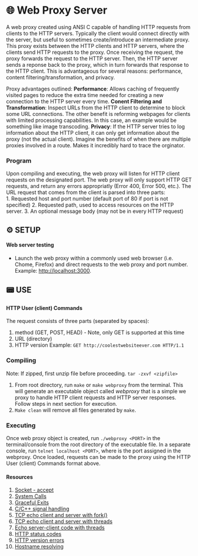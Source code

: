 # 🌐 Web Proxy Server
A web proxy created using ANSI C capable of handling HTTP requests from clients to the HTTP servers. Typically the client would connect directly with the server, but useful to sometimes create/introduce an intermediate proxy. This proxy exists between the HTTP clients and HTTP servers, where the clients send HTTP requests to the proxy. Once receiving the request, the proxy forwards the request to the HTTP server. Then, the HTTP server sends a reponse back to the proxy, which in turn forwards that response to the HTTP client. This is advantageous for several reasons: performance, content filtering/transformation, and privacy. 

Proxy advantages outlined:
  **Performance**: Allows caching of frequently visited pages to reduce the extra time needed for creating a new connection to the HTTP server every time.
  **Conent Filtering and Transformation**: Inspect URLs from the HTTP client to determine to block some URL connections. The other benefit is reforming webpages for clients with limited processing capabilities. In this case, an example would be something like image transcoding.
  **Privacy**: If the HTTP server tries to log information about the HTTP client, it can only get information about the proxy (not the actual client). Imagine the benefits of when there are multiple proxies involved in a route. Makes it incredibly hard to trace the orginator.

### Program
Upon compiling and executing, the web proxy will listen for HTTP client requests on the designated port. The web proxy will only support HTTP GET requests, and return any errors appropriatly (Error 400, Error 500, etc.). The URL request that comes from the client is parsed into three parts:  
    1. Requested host and port number (default port of 80 if port is not specified)
    2. Requested path, used to access resources on the HTTP server.
    3. An optional message body (may not be in every HTTP request)

## ⚙️ SETUP
#### Web server testing
  - Launch the web proxy within a commonly used web browser (i.e. Chome, Firefox) and direct requests to the web proxy and port number. Example: [http://localhost:3000](http://localhost:3000).

## 📟 USE
#### HTTP User (client) Commands
The request consists of three parts (separated by spaces):
1. method (GET, POST, HEAD) - Note, only GET is supported at this time
2. URL (directory)
3. HTTP version
Example: `GET http://coolestwebsiteever.com HTTP/1.1`

### Compiling
  Note: If zipped, first unzip file before proceeding. `tar -zxvf <zipfile>`
  1. From root directory, run `make` or `make webproxy` from the terminal. This will generate an executable object called *webproxy* that is a simple we proxy to handle HTTP client requests and HTTP server responses. Follow steps in next section for execution.
  2. `Make clean` will remove all files generated by `make`.

### Executing
  Once web proxy object is created, run `./webproxy <PORT>` in the terminal/console from the root directory of the executable file. In a separate console, run `telnet localhost <PORT>`, where *<PORT>* is the port assigned in the webproxy. Once loaded, requests can be made to the proxy using the HTTP User (client) Commands format above.

#### Resources
1. [Socket - accept](https://man7.org/linux/man-pages/man2/accept.2.html)
2. [System Calls](http://codewiki.wikidot.com/c:system-calls:open)
3. [Graceful Exits](https://www.systutorials.com/catching-the-signal-sent-by-kill-in-c-on-linux/)
4. [C/C++ signal handling](http://www.yolinux.com/TUTORIALS/C++Signals.html)
4. [TCP echo client and server with fork()](http://www.cs.dartmouth.edu/~campbell/cs50/socketprogramming.html)
5. [TCP echo client and server with threads](http://www.binarytides.com/server-client-example-c-sockets-linux/)
6. [Echo server-client code with threads](http://www.csc.villanova.edu/~mdamian/sockets/echoC.htm)
9. [HTTP status codes](https://en.wikipedia.org/wiki/List_of_HTTP_status_codes)
10. [HTTP version errors](https://www.w3.org/Protocols/rfc2616/rfc2616-sec5.html#sec5.1)
11. [Hostname resolving](https://www.binarytides.com/hostname-to-ip-address-c-sockets-linux/)

<!-- CREATE PDF FROM MARKDOWN -->
<!-- md2pdf README.md --highlight-style atom-one-dark --pdf-options '{ "format": "Letter", "margin": "20mm", "printBackground": true }' -->

<!-- CREATE ZIP FILE -->
<!-- tar -czvf jomi3524_PA3.tar.gz jomi3524_PA3 -->
